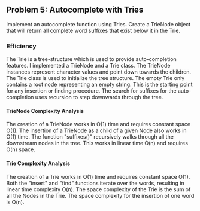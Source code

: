 ## Problem 5: Autocomplete with Tries
Implement an autocomplete function using Tries. Create a TrieNode object that will return all complete word suffixes that exist below it in the Trie.  

### Efficiency
The Trie is a tree-structure which is used to provide auto-completion features. I implemented a TrieNode and a Trie class. The TrieNode instances represent character values and point down towards the children. The Trie class is used to initialize the tree structure. The empty Trie only contains a root node representing an empty string. This is the starting point for any insertion or finding procedure. The search for suffixes for the auto-completion uses recursion to step downwards through the tree.

#### TrieNode Complexity Analysis  
The creation of a TrieNode works in O(1) time and requires constant space O(1).
The insertion of a TrieNode as a child of a given Node also works in O(1) time.
The function "suffixes()" recursively walks through all the downstream nodes in the tree. This works in linear time O(n) and requires O(n) space.

#### Trie Complexity Analysis  
The creation of a Trie works in O(1) time and requires constant space O(1).
Both the "insert" and "find" functions iterate over the words, resulting in linear time complexity O(n). 
The space complexity of the Trie is the sum of all the Nodes in the Trie. The space complexity for the insertion of one word is O(n).
